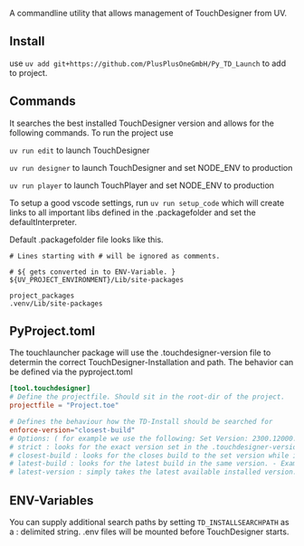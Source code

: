 A commandline utility that allows management of TouchDesigner from UV.
## Install
use ```uv add git+https://github.com/PlusPlusOneGmbH/Py_TD_Launch``` to add to project.

## Commands
It searches the best installed TouchDesigner version and allows for the following commands.
To run the project use 

```uv run edit``` to launch TouchDesigner

```uv run designer``` to launch TouchDesigner and set NODE_ENV to production

```uv run player``` to launch TouchPlayer and set NODE_ENV to production

To setup a good vscode settings, run ```uv run setup_code``` which will create links to all important libs defined in the .packagefolder and set the defaultInterpreter.

Default .packagefolder file looks like this.
```
# Lines starting with # will be ignored as comments.

# ${ gets converted in to ENV-Variable. }
${UV_PROJECT_ENVIRONMENT}/Lib/site-packages

project_packages
.venv/Lib/site-packages
```

## PyProject.toml 
The touchlauncher package will use the .touchdesigner-version file to determin the correct TouchDesigner-Installation and path.
The behavior can be defined via the pyproject.toml
```toml
[tool.touchdesigner]
# Define the projectfile. Should sit in the root-dir of the project.
projectfile = "Project.toe"

# Defines the behaviour how the TD-Install should be searched for 
enforce-version="closest-build"
# Options: ( for example we use the following: Set Version: 2300.12000. Available Version [2025.1000, 2023.2000, 2023.4000]
# strict : looks for the exact version set in the .touchdesigner-version file. 
# closest-build : looks for the closes build to the set version while ignoring other versions. - Example: Will pick 2023.2000
# latest-build : looks for the latest build in the same version. - Example: Will pick 2023.4000
# latest-version : simply takes the latest available installed version. Def not suggestes! - Example: Will pick 2025.1000

```

## ENV-Variables
You can supply additional search paths by setting ```TD_INSTALLSEARCHPATH``` as a : delimited string. 
.env files will be mounted before TouchDesigner starts.



